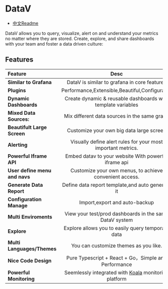 # DataV

- [中文Readme](./README_CN.md)

DataV allows you to query, visualize, alert on and understand your metrics no matter where they are stored. Create, explore, and share dashboards with your team and foster a data driven culture:

## Features

| Feature  |  Desc  |
|:------|:------------:|
|**Similar to Grafana** |DataV is similar to grafana in core features|
|**Plugins**|Performance,Extensible,Beautiful,Configurable|
|**Dynamic Dashboards**|Create dynamic & reusable dashboards with template variables|
|**Mixed Data Sources:**|Mix different data sources in the same graph|
|**Beautifult Large Screen**|Customize your own big data large screen|
|**Alerting**|Visually define alert rules for your most important metrics.|
|**Powerful Iframe API**|Embed datav to your website With powerful iframe api|
|**User define menu and navs**|Customize your own menus, to achieve convenient access.|
|**Generate Data Report**|Define data report template,and auto generate it|
|**Configuration Manage**|Import,export and auto-backup|
|**Multi Enviroments**|View your test/prod dashboards in the same DataV system|
|**Explore**|Explore allows you to easily query temporary data|
|**Multi Languages/Themes**|You can customize themes as you like.|
|**Nice Code Design**|Pure Typescript + React + Go，Simple and Performance|
|**Powerful Monitoring**|Seemlessly integrated with [Koala](https://github.com/apm-ai/koala) monitoring platform|